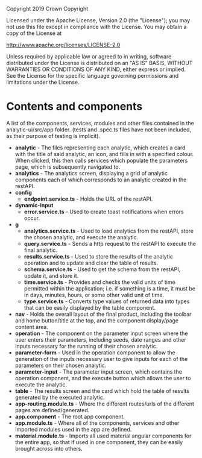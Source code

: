 Copyright 2019 Crown Copyright

Licensed under the Apache License, Version 2.0 (the "License");
you may not use this file except in compliance with the License.
You may obtain a copy of the License at

http://www.apache.org/licenses/LICENSE-2.0

Unless required by applicable law or agreed to in writing, software
distributed under the License is distributed on an "AS IS" BASIS,
WITHOUT WARRANTIES OR CONDITIONS OF ANY KIND, either express or implied.
See the License for the specific language governing permissions and
limitations under the License.

# Contents and components

A list of the components, services, modules and other files contained in the
analytic-ui/src/app folder. (tests and .spec.ts files have not been included, as their purpose of testing is implicit).

- **analytic** - The files representing each analytic, which creates a card with the title of said analytic, an icon, and fills in with a specified colour. When clicked, this then calls services which populate the parameters page, which is subsequently navigated to.
- **analytics** - The analytics screen, displaying a grid of analytic components each of which corresponds to an analytic created in the restAPI.
- **config**
  - **endpoint.service.ts** - Holds the URL of the restAPI.
- **dynamic-input**
  - **error.service.ts** - Used to create toast notifications when errors occur.
- **g**
  - **analytics.service.ts** - Used to load analytics from the restAPI, store the chosen analytic, and execute the analytic.
  - **query.service.ts** - Sends a http request to the restAPI to execute the final analytic.
  - **results.service.ts** - Used to store the results of the analytic operation and to update and clear the table of results.
  - **schema.service.ts** - Used to get the schema from the restAPI, update it, and store it.
  - **time.service.ts** - Provides and checks the valid units of time permitted within the application; i.e. if something is a time, it must be in days, minutes, hours, or some other valid unit of time.
  - **type.service.ts** - Converts type values of returned data into types that can be easily displayed by the table component.
- **nav** - Holds the overall layout of the final product, including the toolbar and home button/title at the top, and the component display/page content area.
- **operation** - The component on the parameter input screen where the user enters their parameters, including seeds, date ranges and other inputs necessary for the running of their chosen analytic.
- **parameter-form** - Used in the operation component to allow the generation of the inputs necessary user to give inputs for each of the parameters on their chosen analytic.
- **parameter-input** - The parameter input screen, which contains the operation component, and the execute button which allows the user to execute the analytic.
- **table** - The results screen and the card which hold the table of results generated by the executed analytic.
- **app-routing.module.ts** - Where the different routes/urls of the different pages are defined/generated.
- **app.component** - The root app component.
- **app.module.ts** - Where all of the components, services and other imported modules used in the app are defined.
- **material.module.ts** - Imports all used material angular components for the entire app, so that if used in one component, they can be easily brought across into others.

